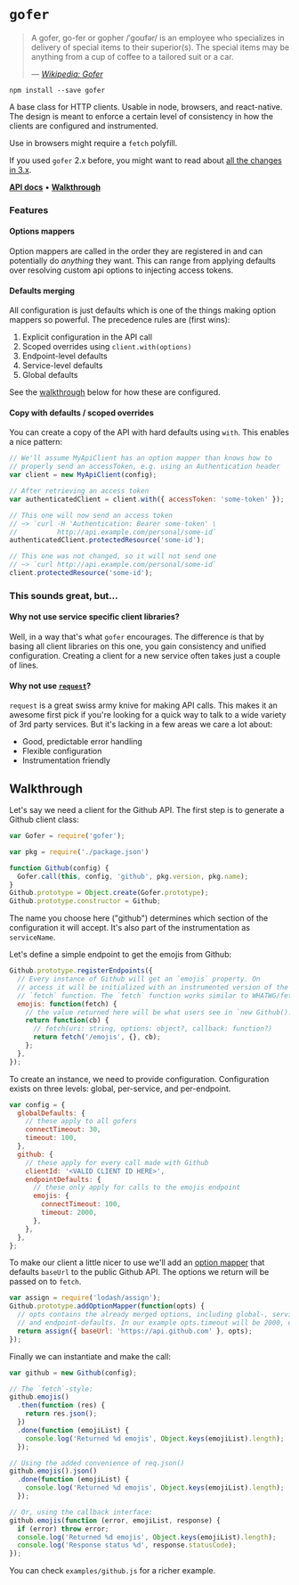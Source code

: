 # `gofer`

> A gofer, go-fer or gopher /ˈɡoʊfər/ is an employee who specializes in delivery of special items to their superior(s).
> The special items may be anything from a cup of coffee to a tailored suit or a car.
>
> — <cite>[Wikipedia: Gofer](https://en.wikipedia.org/wiki/Gofer)</cite>

```
npm install --save gofer
```

A base class for HTTP clients.
Usable in node, browsers, and react-native.
The design is meant to enforce a certain level of consistency in how the clients are configured and instrumented.

Use in browsers might require a `fetch` polyfill.

If you used `gofer` 2.x before,
you might want to read about [all the changes in 3.x](/BREAKING_v3.md).

**[API docs](/API.md)** •
**[Walkthrough](#walkthrough)**

### Features

#### Options mappers

Option mappers are called in the order they are
registered in and can potentially do *anything* they want.
This can range from applying defaults over resolving custom api options to injecting access tokens.


#### Defaults merging

All configuration is just defaults which is one of the things making option mappers so powerful.
The precedence rules are (first wins):

1. Explicit configuration in the API call
2. Scoped overrides using `client.with(options)`
3. Endpoint-level defaults
4. Service-level defaults
5. Global defaults

See the [walkthrough](#walkthrough) below for how these are configured.


#### Copy with defaults / scoped overrides

You can create a copy of the API with hard defaults using `with`.
This enables a nice pattern:

```js
// We'll assume MyApiClient has an option mapper than knows how to
// properly send an accessToken, e.g. using an Authentication header
var client = new MyApiClient(config);

// After retrieving an access token
var authenticatedClient = client.with({ accessToken: 'some-token' });

// This one will now send an access token
// ~> `curl -H 'Authentication: Bearer some-token' \
//          http://api.example.com/personal/some-id`
authenticatedClient.protectedResource('some-id');

// This one was not changed, so it will not send one
// ~> `curl http://api.example.com/personal/some-id`
client.protectedResource('some-id');
```


### This sounds great, but...

#### Why not use service specific client libraries?

Well, in a way that's what `gofer` encourages.
The difference is that by basing all client libraries on this one,
you gain consistency and unified configuration.
Creating a client for a new service often takes just a couple of lines.

#### Why not use [`request`](https://github.com/request/request)?

`request` is a great swiss army knive for making API calls.
This makes it an awesome first pick if you're looking for a quick way to talk to a wide variety of 3rd party services.
But it's lacking in a few areas we care a lot about:

* Good, predictable error handling
* Flexible configuration
* Instrumentation friendly


## Walkthrough

Let's say we need a client for the Github API.
The first step is to generate a Github client class:

```js
var Gofer = require('gofer');

var pkg = require('./package.json')

function Github(config) {
  Gofer.call(this, config, 'github', pkg.version, pkg.name);
}
Github.prototype = Object.create(Gofer.prototype);
Github.prototype.constructor = Github;
```

The name you choose here ("github") determines which section of the configuration it will accept.
It's also part of the instrumentation as `serviceName`.

Let's define a simple endpoint to get the emojis from Github:

```js
Github.prototype.registerEndpoints({
  // Every instance of Github will get an `emojis` property. On
  // access it will be initialized with an instrumented version of the
  // `fetch` function. The `fetch` function works similar to WHATWG/fetch.
  emojis: function(fetch) {
    // the value returned here will be what users see in `new Github().emojis`
    return function(cb) {
      // fetch(uri: string, options: object?, callback: function?)
      return fetch('/emojis', {}, cb);
    };
  },
});
```

To create an instance, we need to provide configuration.
Configuration exists on three levels: global, per-service, and per-endpoint.

```js
var config = {
  globalDefaults: {
    // these apply to all gofers
    connectTimeout: 30,
    timeout: 100,
  },
  github: {
    // these apply for every call made with Github
    clientId: '<VALID CLIENT ID HERE>',
    endpointDefaults: {
      // these only apply for calls to the emojis endpoint
      emojis: {
        connectTimeout: 100,
        timeout: 2000,
      },
    },
  },
};
```

To make our client a little nicer to use we'll add an [option mapper](/API.md#option-mappers) that defaults `baseUrl` to the public Github API.
The options we return will be passed on to `fetch`.

```js
var assign = require('lodash/assign');
Github.prototype.addOptionMapper(function(opts) {
  // opts contains the already merged options, including global-, service-,
  // and endpoint-defaults. In our example opts.timeout will be 2000, etc.
  return assign({ baseUrl: 'https://api.github.com' }, opts);
});
```

Finally we can instantiate and make the call:

```js
var github = new Github(config);

// The `fetch`-style:
github.emojis()
  .then(function (res) {
    return res.json();
  })
  .done(function (emojiList) {
    console.log('Returned %d emojis', Object.keys(emojiList).length);
  });

// Using the added convenience of req.json()
github.emojis().json()
  .done(function (emojiList) {
    console.log('Returned %d emojis', Object.keys(emojiList).length);
  });

// Or, using the callback interface:
github.emojis(function (error, emojiList, response) {
  if (error) throw error;
  console.log('Returned %d emojis', Object.keys(emojiList).length);
  console.log('Response status %d', response.statusCode);
});
```

You can check `examples/github.js` for a richer example.
